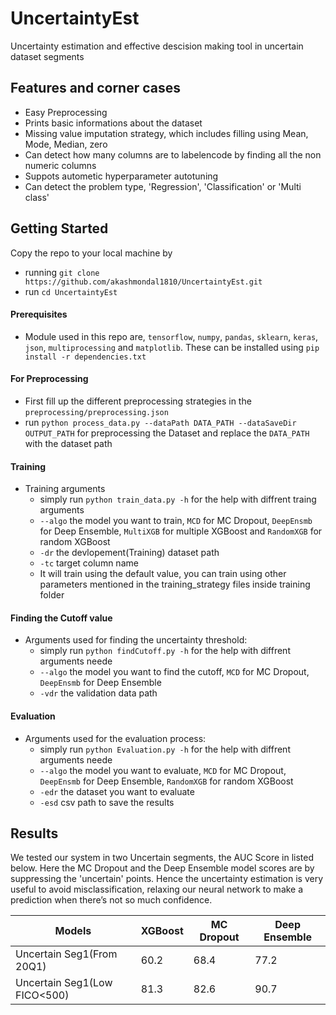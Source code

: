 # UncertaintyEst
Uncertainty estimation and effective descision making tool in uncertain dataset segments

## Features and corner cases
* Easy Preprocessing
* Prints basic informations about the dataset
* Missing value imputation strategy, which includes filling using Mean, Mode, Median, zero
* Can detect how many columns are to labelencode by finding all the non numeric columns
* Suppots autometic hyperparameter autotuning
* Can detect the problem type, 'Regression', 'Classification' or 'Multi class'

## Getting Started
Copy the repo to your local machine by
* running `git clone https://github.com/akashmondal1810/UncertaintyEst.git`
* run `cd UncertaintyEst`

#### Prerequisites
* Module used in this repo are, `tensorflow`, `numpy`, `pandas`, `sklearn`, `keras`, `json`, `multiprocessing` and `matplotlib`. These can be installed using `pip install -r dependencies.txt`

#### For Preprocessing
* First fill up the different preprocessing strategies in the `preprocessing/preprocessing.json`
* run `python process_data.py --dataPath DATA_PATH --dataSaveDir OUTPUT_PATH` for preprocessing the Dataset and replace the `DATA_PATH` with the  dataset path

#### Training
* Training arguments
    * simply run `python train_data.py -h` for the help with diffrent traing arguments
    * `--algo` the model you want to train, `MCD` for MC Dropout, `DeepEnsmb` for Deep Ensemble, `MultiXGB` for multiple XGBoost and `RandomXGB` for random XGBoost
    * `-dr` the devlopement(Training) dataset path
    * `-tc` target column name
    * It will train using the default value, you can train using other parameters mentioned in the training_strategy files inside training folder

#### Finding the Cutoff value
* Arguments used for finding the uncertainty threshold:
    * simply run `python findCutoff.py -h` for the help with diffrent arguments neede
    * `--algo` the model you want to find the cutoff, `MCD` for MC Dropout, `DeepEnsmb` for Deep Ensemble
    * `-vdr` the validation data path

#### Evaluation
* Arguments used for the evaluation process:
    * simply run `python Evaluation.py -h` for the help with diffrent arguments neede
    * `--algo` the model you want to evaluate, `MCD` for MC Dropout, `DeepEnsmb` for Deep Ensemble, `RandomXGB` for random XGBoost
    * `-edr` the dataset you want to evaluate
    * `-esd` csv path to save the results

## Results
We tested our system in two Uncertain segments, the AUC Score in listed below. Here the MC Dropout and the Deep Ensemble model scores are by suppressing the 'uncertain' points. Hence the uncertainty estimation is very useful to avoid misclassification, relaxing our neural network to make a prediction when there’s not so much confidence.

Models | XGBoost | MC Dropout | Deep Ensemble 
--- | --- | --- | --- 
Uncertain Seg1(From 20Q1) | 60.2 | 68.4 | 77.2
Uncertain Seg1(Low FICO<500) | 81.3 | 82.6 | 90.7 
